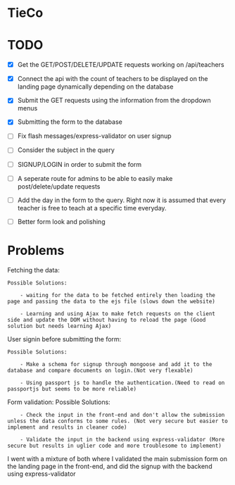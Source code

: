 # TieCo

# TODO

- [x] Get the GET/POST/DELETE/UPDATE requests working on /api/teachers

- [x] Connect the api with the count of teachers to be displayed on the landing page dynamically depending on the database

- [x] Submit the GET requests using the information from the dropdown menus

- [x] Submitting the form to the database

- [ ] Fix flash messages/express-validator on user signup

- [ ] Consider the subject in the query

- [ ] SIGNUP/LOGIN in order to submit the form

- [ ] A seperate route for admins to be able to easily make post/delete/update requests

- [ ] Add the day in the form to the query. Right now it is assumed that every teacher is free to teach at a specific time everyday.

- [ ] Better form look and polishing

# Problems

Fetching the data:

    Possible Solutions:

    	- waiting for the data to be fetched entirely then loading the page and passing the data to the ejs file (slows down the website)

    	- Learning and using Ajax to make fetch requests on the client side and update the DOM without having to reload the page (Good solution but needs learning Ajax)

User signin before submitting the form:

    Possible Solutions:

    	- Make a schema for signup through mongoose and add it to the database and compare documents on login.(Not very flexable)

    	- Using passport js to handle the authentication.(Need to read on passportjs but seems to be more reliable)

Form validation:
	Possible Solutions:
		
		- Check the input in the front-end and don't allow the submission unless the data conforms to some rules. (Not very secure but easier to implement and results in cleaner code)

		- Validate the input in the backend using express-validator (More secure but results in uglier code and more troublesome to implement) 

I went with a mixture of both where I validated the main submission form on the landing page in the front-end, and did the signup with the backend using express-validator
